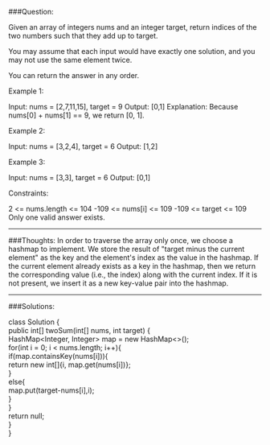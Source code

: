 ###Question:  

Given an array of integers nums and an integer target, return indices of the two numbers such that they add up to target.

You may assume that each input would have exactly one solution, and you may not use the same element twice.

You can return the answer in any order.

Example 1:

Input: nums = [2,7,11,15], target = 9
Output: [0,1]
Explanation: Because nums[0] + nums[1] == 9, we return [0, 1].  

Example 2:

Input: nums = [3,2,4], target = 6
Output: [1,2]  

Example 3:

Input: nums = [3,3], target = 6
Output: [0,1]

Constraints:

2 <= nums.length <= 104
-109 <= nums[i] <= 109
-109 <= target <= 109
Only one valid answer exists.

---
###Thoughts:
In order to traverse the array only once, we choose a hashmap to implement. We store the result of "target minus the 
current element" as the key and the element's index as the value in the hashmap. If the current element already exists 
as a key in the hashmap, then we return the corresponding value (i.e., the index) along with the current index. 
If it is not present, we insert it as a new key-value pair into the hashmap.

---
###Solutions:

class Solution {  
    public int[] twoSum(int[] nums, int target) {  
        HashMap<Integer, Integer> map = new HashMap<>();  
        for(int i = 0; i < nums.length; i++){  
            if(map.containsKey(nums[i])){  
                return new int[]{i, map.get(nums[i])};  
            }  
            else{  
                map.put(target-nums[i],i);  
            }  
        }  
        return null;  
    }  
}  
